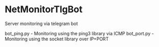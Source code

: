 # NetMonitorTlgBot
Server monitoring via telegram bot

bot_ping.py - Monitoring using the ping3 library via ICMP
bot_port.py - Monitoring using the socket library over IP+PORT
